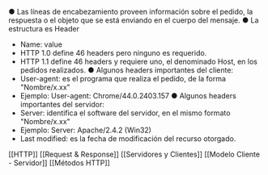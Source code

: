  ● Las líneas de encabezamiento proveen información sobre el pedido, la respuesta o el objeto que se está enviando en el cuerpo del mensaje. 
 ● La estructura es Header
 - Name:  value 
 - HTTP 1.0 define 46 headers pero ninguno es requerido.
 - HTTP 1.1 define 46 headers y requiere uno, el denominado Host, en los pedidos realizados. 
 ● Algunos headers importantes del cliente: 
 - User-agent: es el programa que realiza el pedido, de la forma "Nombre/x.xx" 
 - Ejemplo: User-agent: Chrome/44.0.2403.157 
 ● Algunos headers importantes del servidor: 
 - Server: identifica el software del servidor, en el mismo formato "Nombre/x.xx"
 - Ejemplo: Server: Apache/2.4.2 (Win32) 
 - Last modified: es la fecha de modificación del recurso otorgado.


[[HTTP]]
[[Request & Response]]
[[Servidores y Clientes]]
[[Modelo Cliente - Servidor]]
[[Métodos HTTP]]